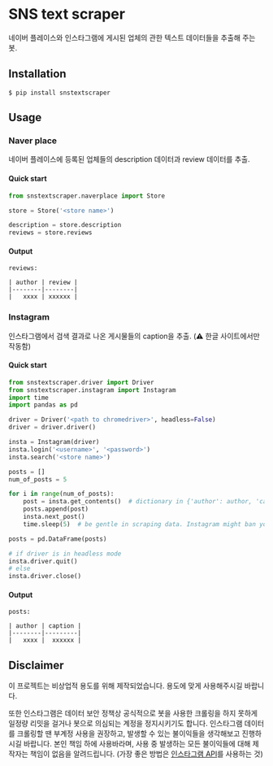 # SNS text scraper

네이버 플레이스와 인스타그램에 게시된 업체의 관한 텍스트 데이터들을 추출해 주는 봇.

## Installation

```shell
$ pip install snstextscraper
```

## Usage

### Naver place

네이버 플레이스에 등록된 업체들의 description 데이터과 review 데이터를 추출.

#### Quick start

```python
from snstextscraper.naverplace import Store

store = Store('<store name>')

description = store.description
reviews = store.reviews
```

#### Output

```
reviews:

| author | review |
|--------|--------|
|   xxxx | xxxxxx |
```

### Instagram

인스타그램에서 검색 결과로 나온 게시물들의 caption을 추출. (⚠️ 한글 사이트에서만 작동함)

#### Quick start

```python
from snstextscraper.driver import Driver
from snstextscraper.instagram import Instagram
import time
import pandas as pd

driver = Driver('<path to chromedriver>', headless=False)
driver = driver.driver()

insta = Instagram(driver)
insta.login('<username>', '<password>')
insta.search('<store name>')

posts = []
num_of_posts = 5

for i in range(num_of_posts):
    post = insta.get_contents()  # dictionary in {'author': author, 'caption': caption}
    posts.append(post)
    insta.next_post()
    time.sleep(5)  # be gentle in scraping data. Instagram might ban your account.

posts = pd.DataFrame(posts)

# if driver is in headless mode
insta.driver.quit()
# else
insta.driver.close()
```

#### Output

```
posts:

| author | caption |
|--------|---------|
|   xxxx |  xxxxxx |
```

## Disclaimer

이 프로젝트는 비상업적 용도를 위해 제작되었습니다. 용도에 맞게 사용해주시길 바랍니다.

또한 인스타그램은 데이터 보안 정책상 공식적으로 봇을 사용한 크롤링을 하지 못하게 일정량 리밋을 걸거나 봇으로 의심되는 계정을 정지시키기도 합니다. 인스타그램 데이터를 크롤링할 땐 부계정 사용을 권장하고, 발생할 수 있는 불이익들을 생각해보고 진행하시길 바랍니다. 본인 책임 하에 사용바라며, 사용 중 발생하는 모든 불이익들에 대해 제작자는 책임이 없음을 알려드립니다. (가장 좋은 방법은 [인스타그램 API](https://developers.facebook.com/docs/instagram)를 사용하는 것)

